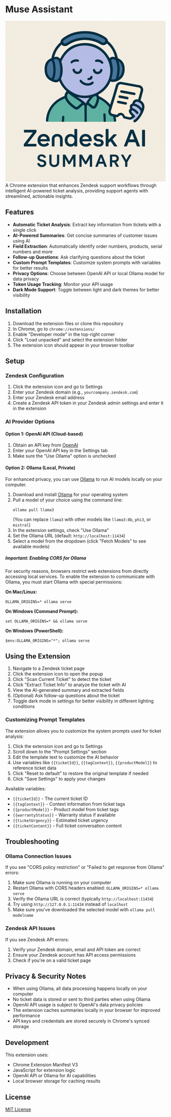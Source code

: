 # Muse Assistant
![Muse Assistant Logo](/attached_assets/logo.png)
A Chrome extension that enhances Zendesk support workflows through intelligent AI-powered ticket analysis, providing support agents with streamlined, actionable insights.

## Features

- **Automatic Ticket Analysis**: Extract key information from tickets with a single click
- **AI-Powered Summaries**: Get concise summaries of customer issues using AI
- **Field Extraction**: Automatically identify order numbers, products, serial numbers and more
- **Follow-up Questions**: Ask clarifying questions about the ticket
- **Custom Prompt Templates**: Customize system prompts with variables for better results
- **Privacy Options**: Choose between OpenAI API or local Ollama model for data privacy
- **Token Usage Tracking**: Monitor your API usage
- **Dark Mode Support**: Toggle between light and dark themes for better visibility

## Installation

1. Download the extension files or clone this repository
2. In Chrome, go to `chrome://extensions/`
3. Enable "Developer mode" in the top-right corner
4. Click "Load unpacked" and select the extension folder
5. The extension icon should appear in your browser toolbar

## Setup

### Zendesk Configuration

1. Click the extension icon and go to Settings
2. Enter your Zendesk domain (e.g., `yourcompany.zendesk.com`)
3. Enter your Zendesk email address
4. Create a Zendesk API token in your Zendesk admin settings and enter it in the extension

### AI Provider Options

#### Option 1: OpenAI API (Cloud-based)

1. Obtain an API key from [OpenAI](https://platform.openai.com/account/api-keys)
2. Enter your OpenAI API key in the Settings tab
3. Make sure the "Use Ollama" option is unchecked

#### Option 2: Ollama (Local, Private)

For enhanced privacy, you can use [Ollama](https://ollama.ai/) to run AI models locally on your computer.

1. Download and install [Ollama](https://ollama.ai/download) for your operating system
2. Pull a model of your choice using the command line:
   ```
   ollama pull llama3
   ```
   (You can replace `llama3` with other models like `llama3:8b`, `phi3`, or `mistral`)
3. In the extension settings, check "Use Ollama"
4. Set the Ollama URL (default: `http://localhost:11434`)
5. Select a model from the dropdown (click "Fetch Models" to see available models)

##### Important: Enabling CORS for Ollama

For security reasons, browsers restrict web extensions from directly accessing local services. To enable the extension to communicate with Ollama, you must start Ollama with special permissions:

**On Mac/Linux:**
```
OLLAMA_ORIGINS=* ollama serve
```

**On Windows (Command Prompt):**
```
set OLLAMA_ORIGINS=* && ollama serve
```

**On Windows (PowerShell):**
```
$env:OLLAMA_ORIGINS="*"; ollama serve
```

## Using the Extension

1. Navigate to a Zendesk ticket page
2. Click the extension icon to open the popup
3. Click "Scan Current Ticket" to detect the ticket
4. Click "Extract Ticket Info" to analyze the ticket with AI
5. View the AI-generated summary and extracted fields
6. (Optional) Ask follow-up questions about the ticket
7. Toggle dark mode in settings for better visibility in different lighting conditions

### Customizing Prompt Templates

The extension allows you to customize the system prompts used for ticket analysis:

1. Click the extension icon and go to Settings
2. Scroll down to the "Prompt Settings" section
3. Edit the template text to customize the AI behavior
4. Use variables like `{{ticketId}}`, `{{tagContext}}`, `{{productModel}}` to reference ticket data
5. Click "Reset to default" to restore the original template if needed
6. Click "Save Settings" to apply your changes

Available variables:
- `{{ticketId}}` - The current ticket ID
- `{{tagContext}}` - Context information from ticket tags
- `{{productModel}}` - Product model from ticket tags
- `{{warrantyStatus}}` - Warranty status if available
- `{{ticketUrgency}}` - Estimated ticket urgency
- `{{ticketContent}}` - Full ticket conversation content

## Troubleshooting

### Ollama Connection Issues

If you see "CORS policy restriction" or "Failed to get response from Ollama" errors:

1. Make sure Ollama is running on your computer
2. Restart Ollama with CORS headers enabled: `OLLAMA_ORIGINS=* ollama serve`
3. Verify the Ollama URL is correct (typically `http://localhost:11434`)
4. Try using `http://127.0.0.1:11434` instead of `localhost`
5. Make sure you've downloaded the selected model with `ollama pull modelname`

### Zendesk API Issues

If you see Zendesk API errors:

1. Verify your Zendesk domain, email and API token are correct
2. Ensure your Zendesk account has API access permissions
3. Check if you're on a valid ticket page

## Privacy & Security Notes

- When using Ollama, all data processing happens locally on your computer
- No ticket data is stored or sent to third parties when using Ollama
- OpenAI API usage is subject to OpenAI's data privacy policies
- The extension caches summaries locally in your browser for improved performance
- API keys and credentials are stored securely in Chrome's synced storage

## Development

This extension uses:
- Chrome Extension Manifest V3
- JavaScript for extension logic
- OpenAI API or Ollama for AI capabilities
- Local browser storage for caching results

## License

[MIT License](LICENSE)
